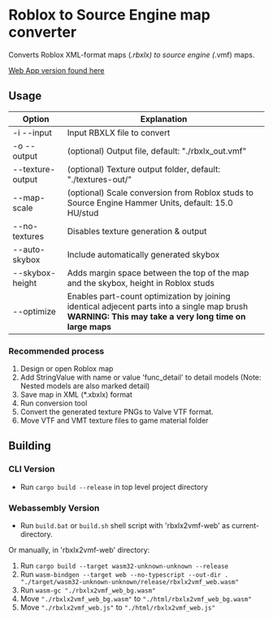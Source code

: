 # Roblox to Source Engine map converter


Converts Roblox XML-format maps (*.rbxlx) to source engine (*.vmf) maps.

[Web App version found here](https://sentientturtle.github.io/rbxlx2vmf.html)

## Usage

| Option                    | Explanation                                                                                                                                               |
|---------------------------|-----------------------------------------------------------------------------------------------------------------------------------------------------------|
| -i --input <FILE>         | Input RBXLX file to convert                                                                                                                               |
| -o --output <FILE>        | (optional) Output file, default: "./rbxlx_out.vmf"                                                                                                                                                                                       |
| --texture-output <FOLDER> | (optional) Texture output folder, default: "./textures-out/"                                                                                              |
| --map-scale <scale>       | (optional) Scale conversion from Roblox studs to Source Engine Hammer Units, default: 15.0 HU/stud                                                        |
| --no-textures             | Disables texture generation & output                                                                                                                      |
| --auto-skybox             | Include automatically generated skybox                                                                                                                    |
| --skybox-height <height>  | Adds margin space between the top of the map and the skybox, height in Roblox studs                                                                       |
| --optimize                | Enables part-count optimization by joining identical adjecent parts into a single map brush<br/>**WARNING: This may take a very long time on large maps** |

### Recommended process

1. Design or open Roblox map
2. Add StringValue with name or value 'func_detail' to detail models (Note: Nested models are also marked detail)
3. Save map in XML (*.xbxlx) format
4. Run conversion tool
5. Convert the generated texture PNGs to Valve VTF format.
6. Move VTF and VMT texture files to game material folder

## Building

### CLI Version

* Run `cargo build --release` in top level project directory

### Webassembly Version

* Run `build.bat` or `build.sh` shell script with 'rbxlx2vmf-web' as current-directory.

Or manually, in 'rbxlx2vmf-web' directory:

1. Run `cargo build --target wasm32-unknown-unknown --release`
2. Run `wasm-bindgen --target web --no-typescript --out-dir . "./target/wasm32-unknown-unknown/release/rbxlx2vmf_web.wasm"`
3. Run `wasm-gc "./rbxlx2vmf_web_bg.wasm"`
4. Move `"./rbxlx2vmf_web_bg.wasm"` to `"./html/rbxlx2vmf_web_bg.wasm"`
4. Move `"./rbxlx2vmf_web.js"` to `"./html/rbxlx2vmf_web.js"`
